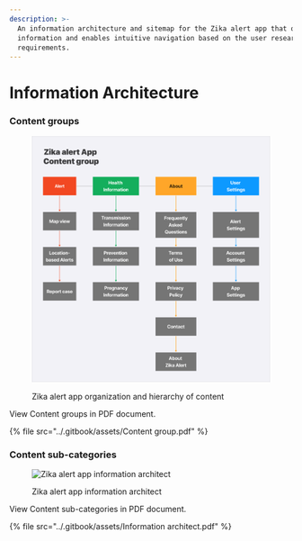 ```yaml
---
description: >-
  An information architecture and sitemap for the Zika alert app that organizes
  information and enables intuitive navigation based on the user research and
  requirements.
---
```


# Information Architecture

### Content groups

<div data-full-width="true">

<figure><picture><source srcset="../.gitbook/assets/Content group-dark.png" media="(prefers-color-scheme: dark)"><img src="../.gitbook/assets/Content group.png" alt="Zika alert app content groups"></picture><figcaption><p>Zika alert app organization and hierarchy of content</p></figcaption></figure>

</div>

View Content groups in PDF document.

{% file src="../.gitbook/assets/Content group.pdf" %}

### Content sub-categories

<div data-full-width="true">

<figure><picture><source srcset="../.gitbook/assets/Information architect-dark.png" media="(prefers-color-scheme: dark)"><img src="../.gitbook/assets/Information architect.png" alt="Zika alert app information architect"></picture><figcaption><p>Zika alert app information architect</p></figcaption></figure>

</div>

View Content sub-categories in PDF document.

{% file src="../.gitbook/assets/Information architect.pdf" %}
